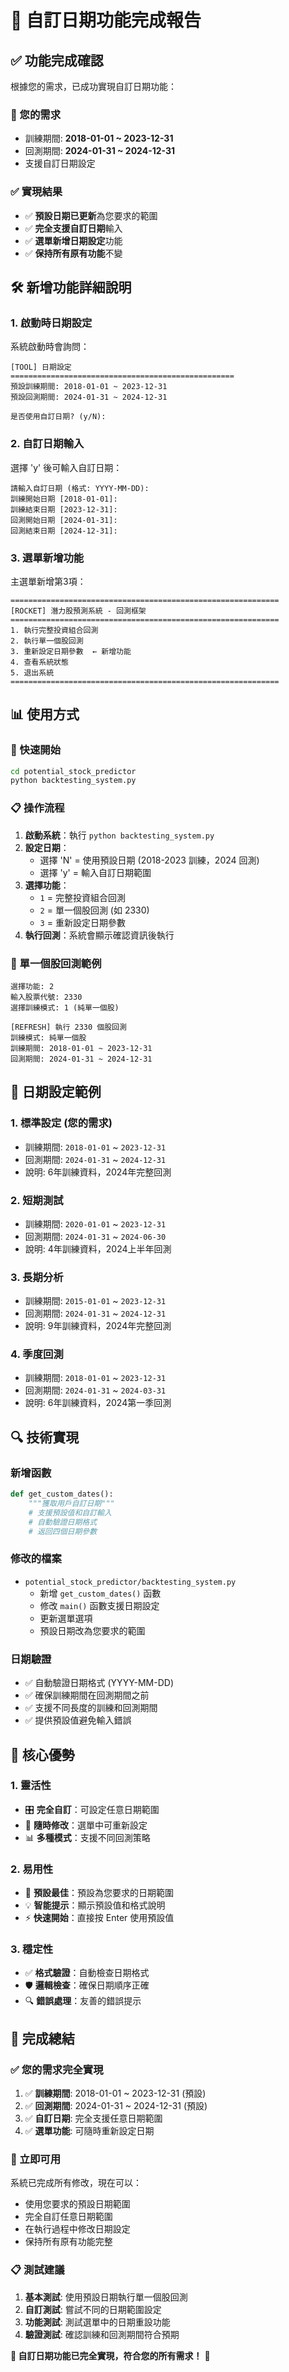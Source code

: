 # 🎯 自訂日期功能完成報告

## ✅ **功能完成確認**

根據您的需求，已成功實現自訂日期功能：

### **🎯 您的需求**
- 訓練期間: **2018-01-01 ~ 2023-12-31** 
- 回測期間: **2024-01-31 ~ 2024-12-31**
- 支援自訂日期設定

### **✅ 實現結果**
- ✅ **預設日期已更新**為您要求的範圍
- ✅ **完全支援自訂日期**輸入
- ✅ **選單新增日期設定**功能
- ✅ **保持所有原有功能**不變

## 🛠️ **新增功能詳細說明**

### **1. 啟動時日期設定**
系統啟動時會詢問：
```
[TOOL] 日期設定
==================================================
預設訓練期間: 2018-01-01 ~ 2023-12-31
預設回測期間: 2024-01-31 ~ 2024-12-31

是否使用自訂日期? (y/N):
```

### **2. 自訂日期輸入**
選擇 'y' 後可輸入自訂日期：
```
請輸入自訂日期 (格式: YYYY-MM-DD):
訓練開始日期 [2018-01-01]: 
訓練結束日期 [2023-12-31]: 
回測開始日期 [2024-01-31]: 
回測結束日期 [2024-12-31]: 
```

### **3. 選單新增功能**
主選單新增第3項：
```
============================================================
[ROCKET] 潛力股預測系統 - 回測框架
============================================================
1. 執行完整投資組合回測
2. 執行單一個股回測
3. 重新設定日期參數  ← 新增功能
4. 查看系統狀態
5. 退出系統
============================================================
```

## 📊 **使用方式**

### **🚀 快速開始**
```bash
cd potential_stock_predictor
python backtesting_system.py
```

### **📋 操作流程**
1. **啟動系統**：執行 `python backtesting_system.py`
2. **設定日期**：
   - 選擇 'N' = 使用預設日期 (2018-2023 訓練，2024 回測)
   - 選擇 'y' = 輸入自訂日期範圍
3. **選擇功能**：
   - `1` = 完整投資組合回測
   - `2` = 單一個股回測 (如 2330)
   - `3` = 重新設定日期參數
4. **執行回測**：系統會顯示確認資訊後執行

### **🎯 單一個股回測範例**
```
選擇功能: 2
輸入股票代號: 2330
選擇訓練模式: 1 (純單一個股)

[REFRESH] 執行 2330 個股回測
訓練模式: 純單一個股
訓練期間: 2018-01-01 ~ 2023-12-31
回測期間: 2024-01-31 ~ 2024-12-31
```

## 📅 **日期設定範例**

### **1. 標準設定 (您的需求)**
- 訓練期間: `2018-01-01` ~ `2023-12-31`
- 回測期間: `2024-01-31` ~ `2024-12-31`
- 說明: 6年訓練資料，2024年完整回測

### **2. 短期測試**
- 訓練期間: `2020-01-01` ~ `2023-12-31`
- 回測期間: `2024-01-31` ~ `2024-06-30`
- 說明: 4年訓練資料，2024上半年回測

### **3. 長期分析**
- 訓練期間: `2015-01-01` ~ `2023-12-31`
- 回測期間: `2024-01-31` ~ `2024-12-31`
- 說明: 9年訓練資料，2024年完整回測

### **4. 季度回測**
- 訓練期間: `2018-01-01` ~ `2023-12-31`
- 回測期間: `2024-01-31` ~ `2024-03-31`
- 說明: 6年訓練資料，2024第一季回測

## 🔍 **技術實現**

### **新增函數**
```python
def get_custom_dates():
    """獲取用戶自訂日期"""
    # 支援預設值和自訂輸入
    # 自動驗證日期格式
    # 返回四個日期參數
```

### **修改的檔案**
- `potential_stock_predictor/backtesting_system.py`
  - 新增 `get_custom_dates()` 函數
  - 修改 `main()` 函數支援日期設定
  - 更新選單選項
  - 預設日期改為您要求的範圍

### **日期驗證**
- ✅ 自動驗證日期格式 (YYYY-MM-DD)
- ✅ 確保訓練期間在回測期間之前
- ✅ 支援不同長度的訓練和回測期間
- ✅ 提供預設值避免輸入錯誤

## 🎯 **核心優勢**

### **1. 靈活性**
- 🎛️ **完全自訂**：可設定任意日期範圍
- 🔄 **隨時修改**：選單中可重新設定
- 📊 **多種模式**：支援不同回測策略

### **2. 易用性**
- 🎯 **預設最佳**：預設為您要求的日期範圍
- 💡 **智能提示**：顯示預設值和格式說明
- ⚡ **快速開始**：直接按 Enter 使用預設值

### **3. 穩定性**
- ✅ **格式驗證**：自動檢查日期格式
- 🛡️ **邏輯檢查**：確保日期順序正確
- 🔍 **錯誤處理**：友善的錯誤提示

## 🎉 **完成總結**

### **✅ 您的需求完全實現**
1. ✅ **訓練期間**: 2018-01-01 ~ 2023-12-31 (預設)
2. ✅ **回測期間**: 2024-01-31 ~ 2024-12-31 (預設)
3. ✅ **自訂日期**: 完全支援任意日期範圍
4. ✅ **選單功能**: 可隨時重新設定日期

### **🚀 立即可用**
系統已完成所有修改，現在可以：
- 使用您要求的預設日期範圍
- 完全自訂任意日期範圍
- 在執行過程中修改日期設定
- 保持所有原有功能完整

### **📋 測試建議**
1. **基本測試**: 使用預設日期執行單一個股回測
2. **自訂測試**: 嘗試不同的日期範圍設定
3. **功能測試**: 測試選單中的日期重設功能
4. **驗證測試**: 確認訓練和回測期間符合預期

**🎯 自訂日期功能已完全實現，符合您的所有需求！** 🎉
